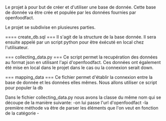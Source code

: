 Le projet à pour but de créer et d'utiliser une base de donnée.
Cette base de donnée va être crée et populée par les données fournies par openfoodfact.

Le projet se subdivise en plusieures parties. 


==== create_db.sql ===
Il s'agit de la structure de la base donnée. 
Il sera ensuite appelé par un script python pour être éxécuté en local chez l'utilisateur.

=== collecting_data.py ===
Ce script permet la recupération des données au format json en utilisant l'api d'openfoodfact.
Ces données ont également été mise en local dans le projet dans le cas ou la connexion serait down.

=== mapping_data ===
Ce fichier permet d'établir la connexion entre la base de donnée et les données elles mêmes.
Nous allons utiliser ce script pour populer la db

Dans le fichier collecting_data.py nous avons la classe du même nom qui se découpe de la manière suivante:
    -on lui passe l'url d'openfoodfact 
    -la première méthode va être de parser les éléments que l'on veut en fonction de la catégorie
    -